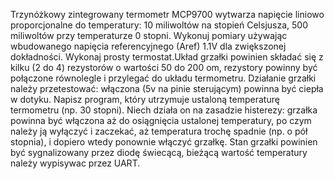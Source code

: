 Trzynóżkowy zintegrowany termometr MCP9700 wytwarza napięcie liniowo proporcjonalne do temperatury: 10 miliwoltów na stopień Celsjusza, 500 miliwoltów przy temperaturze 0 stopni. Wykonuj pomiary używając wbudowanego napięcia referencyjnego (Aref) 1.1V dla zwiększonej dokładności.
Wykonaj prosty termostat.Układ grzałki powinien składać się z kilku (2 do 4) rezystorów o wartości 50 do 200 om, rezystory powinny być połączone równolegle i przylegać do układu termometru. Działanie grzałki należy przetestować: włączona (5v na pinie sterującym) powinna być ciepła w dotyku. Napisz program, który utrzymuje ustaloną temperaturę termometru (np. 30 stopni). Niech działa on na zasadzie histerezy: grzałka powinna być włączona aż do osiągnięcia ustalonej temperatury, po czym należy ją wyłączyć i zaczekać, aż temperatura trochę spadnie (np. o pół stopnia), i dopiero wtedy ponownie włączyć grzałkę. Stan grzałki powinien być sygnalizowany przez diodę świecącą, bieżącą wartość temperatury należy wypisywac przez UART.